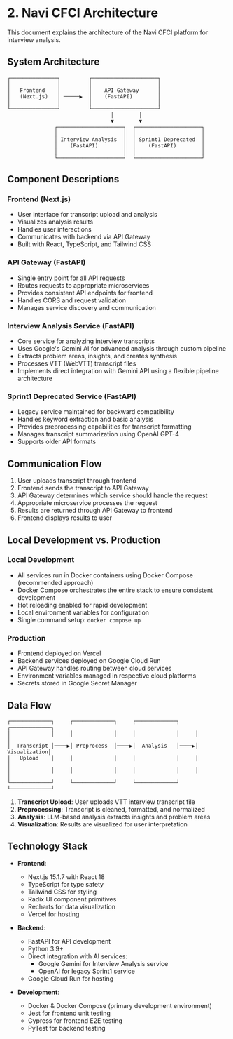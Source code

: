 # 2. Navi CFCI Architecture

This document explains the architecture of the Navi CFCI platform for interview analysis.

## System Architecture

```
┌───────────────┐         ┌─────────────────────┐
│               │         │                     │
│   Frontend    │         │    API Gateway      │
│   (Next.js)   │ ─────▶  │    (FastAPI)        │
│               │         │                     │
└───────────────┘         └─────────────────────┘
                                 │        │
                                 ▼        ▼
               ┌─────────────────────┐  ┌─────────────────────┐
               │                     │  │                     │
               │ Interview Analysis  │  │ Sprint1 Deprecated  │
               │    (FastAPI)        │  │    (FastAPI)        │
               │                     │  │                     │
               └─────────────────────┘  └─────────────────────┘
```

## Component Descriptions

### Frontend (Next.js)
- User interface for transcript upload and analysis
- Visualizes analysis results
- Handles user interactions
- Communicates with backend via API Gateway
- Built with React, TypeScript, and Tailwind CSS

### API Gateway (FastAPI)
- Single entry point for all API requests
- Routes requests to appropriate microservices
- Provides consistent API endpoints for frontend
- Handles CORS and request validation
- Manages service discovery and communication

### Interview Analysis Service (FastAPI)
- Core service for analyzing interview transcripts
- Uses Google's Gemini AI for advanced analysis through custom pipeline
- Extracts problem areas, insights, and creates synthesis
- Processes VTT (WebVTT) transcript files
- Implements direct integration with Gemini API using a flexible pipeline architecture

### Sprint1 Deprecated Service (FastAPI)
- Legacy service maintained for backward compatibility
- Handles keyword extraction and basic analysis
- Provides preprocessing capabilities for transcript formatting
- Manages transcript summarization using OpenAI GPT-4
- Supports older API formats

## Communication Flow

1. User uploads transcript through frontend
2. Frontend sends the transcript to API Gateway
3. API Gateway determines which service should handle the request
4. Appropriate microservice processes the request
5. Results are returned through API Gateway to frontend
6. Frontend displays results to user

## Local Development vs. Production

### Local Development
- All services run in Docker containers using Docker Compose (recommended approach)
- Docker Compose orchestrates the entire stack to ensure consistent development
- Hot reloading enabled for rapid development
- Local environment variables for configuration
- Single command setup: `docker compose up`

### Production
- Frontend deployed on Vercel
- Backend services deployed on Google Cloud Run
- API Gateway handles routing between cloud services
- Environment variables managed in respective cloud platforms
- Secrets stored in Google Secret Manager

## Data Flow

```
┌─────────────┐     ┌─────────────┐     ┌─────────────┐     ┌─────────────┐
│             │     │             │     │             │     │             │
│  Transcript │────▶│ Preprocess  │────▶│  Analysis   │────▶│ Visualization│
│   Upload    │     │             │     │             │     │             │
│             │     │             │     │             │     │             │
└─────────────┘     └─────────────┘     └─────────────┘     └─────────────┘
```

1. **Transcript Upload**: User uploads VTT interview transcript file
2. **Preprocessing**: Transcript is cleaned, formatted, and normalized
3. **Analysis**: LLM-based analysis extracts insights and problem areas
4. **Visualization**: Results are visualized for user interpretation

## Technology Stack

- **Frontend**: 
  - Next.js 15.1.7 with React 18
  - TypeScript for type safety
  - Tailwind CSS for styling
  - Radix UI component primitives
  - Recharts for data visualization
  - Vercel for hosting

- **Backend**: 
  - FastAPI for API development
  - Python 3.9+
  - Direct integration with AI services:
    - Google Gemini for Interview Analysis service
    - OpenAI for legacy Sprint1 service
  - Google Cloud Run for hosting

- **Development**: 
  - Docker & Docker Compose (primary development environment)
  - Jest for frontend unit testing
  - Cypress for frontend E2E testing
  - PyTest for backend testing 